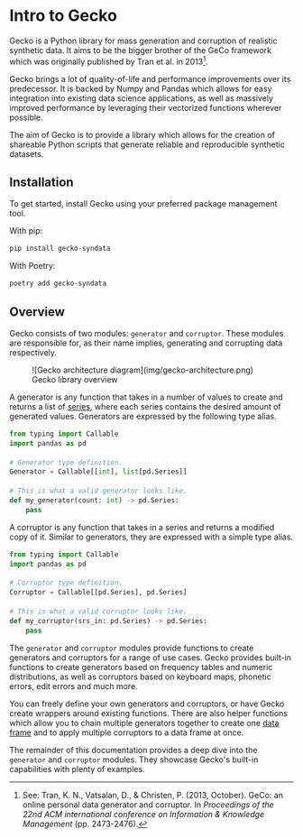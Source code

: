 # Intro to Gecko

Gecko is a Python library for mass generation and corruption of realistic synthetic data.
It aims to be the bigger brother of the GeCo framework which was originally published by Tran et al. in 2013[^1].

Gecko brings a lot of quality-of-life and performance improvements over its predecessor.
It is backed by Numpy and Pandas which allows for easy integration into existing data science applications, as well as massively improved performance by leveraging their vectorized functions wherever possible.

The aim of Gecko is to provide a library which allows for the creation of shareable Python scripts that generate reliable and reproducible synthetic datasets.

## Installation

To get started, install Gecko using your preferred package management tool.

With pip:

```bash
pip install gecko-syndata
```

With Poetry:

```bash
poetry add gecko-syndata
```

## Overview

Gecko consists of two modules: `generator` and `corruptor`.
These modules are responsible for, as their name implies, generating and corrupting data respectively.

<figure markdown>
![Gecko architecture diagram](img/gecko-architecture.png)
<figcaption>Gecko library overview</figcaption>
</figure>

A generator is any function that takes in a number of values to create and returns a list of [series](https://pandas.pydata.org/pandas-docs/stable/reference/series.html), where each series contains the desired amount of generated values.
Generators are expressed by the following type alias.

```python
from typing import Callable
import pandas as pd

# Generator type definition.
Generator = Callable[[int], list[pd.Series]]

# This is what a valid generator looks like.
def my_generator(count: int) -> pd.Series:
    pass
```

A corruptor is any function that takes in a series and returns a modified copy of it.
Similar to generators, they are expressed with a simple type alias.

```python
from typing import Callable
import pandas as pd

# Corruptor type definition.
Corruptor = Callable[[pd.Series], pd.Series]

# This is what a valid corruptor looks like.
def my_corruptor(srs_in: pd.Series) -> pd.Series:
    pass
```

The `generator` and `corruptor` modules provide functions to create generators and corruptors for a range of use cases.
Gecko provides built-in functions to create generators based on frequency tables and numeric distributions, as well as corruptors based on keyboard maps, phonetic errors, edit errors and much more.

You can freely define your own generators and corruptors, or have Gecko create wrappers around existing functions.
There are also helper functions which allow you to chain multiple generators together to create one [data frame](https://pandas.pydata.org/pandas-docs/stable/reference/frame.html) and to apply multiple corruptors to a data frame at once. 

The remainder of this documentation provides a deep dive into the `generator` and `corruptor` modules.
They showcase Gecko's built-in capabilities with plenty of examples.

[^1]: See: Tran, K. N., Vatsalan, D., & Christen, P. (2013, October). GeCo: an online personal data generator and corruptor. In *Proceedings of the 22nd ACM international conference on Information & Knowledge Management* (pp. 2473-2476).